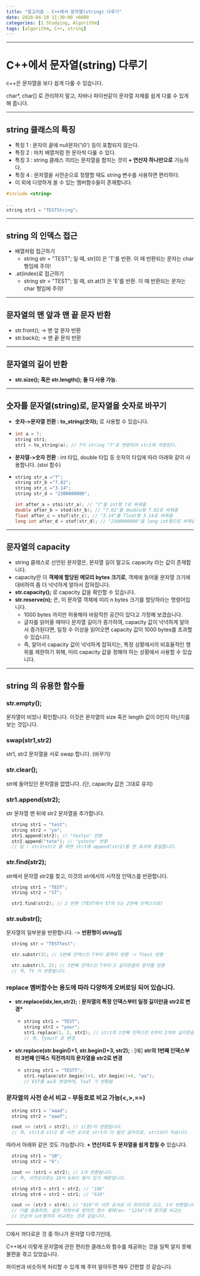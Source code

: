 ```yaml
---
title: "알고리즘 - C++에서 문자열(string) 다루기"
date: 2020-04-10 11:30:00 +0800
categories: [1.Studying, Algorithm]
tags: [algorithm, C++, string]
---
```


---

# **C++에서 문자열(string) 다루기**

c++은 문자열을 보다 쉽게 다룰 수 있습니다.

char\*, char[] 로 관리하지 말고, 자바나 파이썬같이 문자열 자체를 쉽게 다룰 수 있게 해 줍니다.

---

## **string 클래스의 특징**

- 특징 1 : 문자의 끝에 null문자('\0') 등이 포함되지 않는다.
- 특징 2 : 마치 배열처럼 한 문자씩 다룰 수 있다.
- 특징 3 : string 클래스 끼리는 문자열을 합치는 것이 **+ 연산자 하나만으로** 가능하다.
- 특징 4 : 문자열을 사전순으로 정렬할 때도 string 변수를 사용하면 편리하다.
- 이 외에 다양하게 쓸 수 있는 멤버함수들이 존재합니다.

```c++
#include <string>

...
string str1 = "TESTString";
```

---

## **string 의 인덱스 접근**

- 배열처럼 접근하기
  - string str = "TEST"; 일 때, str[0] 은 'T'를 반환. 이 때 반환되는 문자는 char 형임에 주의!
- .at(index)로 접근하기
  - string str = "TEST"; 일 때, str.at(1) 은 'E'를 반환. 이 때 반환되는 문자는 char 형임에 주의!

---

## **문자열의 맨 앞과 맨 끝 문자 반환**

- str.front(); -> 맨 앞 문자 반환
- str.back(); -> 맨 끝 문자 반환

---

## **문자열의 길이 반환**

- **str.size(); 혹은 str.length(); 둘 다 사용 가능.**

---

## **숫자를 문자열(string)로, 문자열을 숫자로 바꾸기**

- **숫자->문자열 전환 :** **to_string(숫자);** 로 사용할 수 있습니다.

- ```c++
  int a = 7;
  string str1;
  str1 = to_string(a); // 7이 string "7"로 변환되어 str1에 저장된다.
  ```

- **문자열->숫자 전환** : int 타입, double 타입 등 숫자의 타입에 따라 아래와 같이 사용합니다. (stoi 함수)

- ```c++
  string str_a ="7";
  string str_b ="7.02";
  string str_c ="3.14";
  string str_d = "2300000000";

  int after_a = stoi(str_a); // "7"을 int형 7로 바꿔줌
  double after_b = stod(str_b); // "7.02"를 double형 7.02로 바꿔줌
  float after_c = stof(str_c); // "3.14"를 float형 3.14로 바꿔줌
  long int after_d = stof(str_d); // "2300000000"을 long int형으로 바꿔줌
  ```

---

## **문자열의 capacity**

- string 클래스로 선언된 문자열은, 문자열 길이 말고도 capacity 라는 값이 존재합니다.
- capacity란 이 **객체에 할당된 메모리 bytes 크기로**, 객체에 들어올 문자열 크기에 대비하여 좀 더 넉넉하게 알아서 잡혀집니다.
- **str.capacity();** 로 capacity 값을 확인할 수 있습니다.
- **str.reserve(n);** 은, 이 문자열 객체에 미리 n bytes 크기를 할당하라는 명령어입니다.
  - 1000 bytes 까지만 허용해야 바람직한 공간이 있다고 가정해 보겠습니다.
  - 글자를 읽어올 때마다 문자열 길이가 증가하여, capacity 값이 넉넉하게 알아서 증가된다면, 일정 수 이상을 읽어오면 capacity 값이 1000 bytes를 초과할 수 있습니다.
  - 즉, 알아서 capacity 값이 넉넉하게 잡혀지는, 특정 상황에서의 비효율적인 행위를 제한하기 위해, 미리 capacity 값을 정해야 하는 상황에서 사용할 수 있습니다.

---

## **string 의 유용한 함수들**

### **str.empty();**

문자열이 비었나 확인합니다. 이것은 문자열의 size 혹은 length 값이 0인지 아닌지를 보는 것입니다.

### **swap(str1,str2)**

str1, str2 문자열을 서로 swap 합니다. (바꾸기)

### **str.clear();**

str에 들어있던 문자열을 없앱니다. (단, capacity 값은 그대로 유지)

### **str1.append(str2);**

str 문자열 맨 뒤에 str2 문자열을 추가합니다.

```c++
  string str1 = "test";
  string str2 = "yo";
  str1.append(str2); // "testyo" 반환
  str2.append("tete"); // "yotete" 반환
  // 팁 : str1+str2 를 하면 str1에 append(str2)를 한 효과와 동일합니다.
```

### **str.find(str2);**

str에서 문자열 str2를 찾고, 이것의 str에서의 시작점 인덱스를 반환합니다.

```c++
  string str1 = "TEST";
  string str2 = "ST";

  str1.find(str2); // 2 반환 (TEST에서 ST의 S는 2번째 인덱스므로)
```

### **str.substr();**

문자열의 일부분을 반환합니다. -> **반환형이 string임**

```c++
  string str = "TESTtest";

  str.substr(3); // 3번째 인덱스인 T부터 끝까지 반환 -> Ttest 반환

  str.substr(3, 2); // 3번째 인덱스인 T부터 2 길이만큼의 문자열 반환
  // 즉, Tt 가 반환됩니다.
```

### **replace 멤버함수는 용도에 따라 다양하게 오버로딩 되어 있습니다.**

- **str.replace(idx,len,str2); : 문자열의 특정 인덱스부터 일정 길이만큼 str2로 변경\***

  - ```c++
    string str1 = "TEST";
    string str2 = "your";
    str1.replace(1, 2, str2); // str1의 1번째 인덱스인 E부터 2개의 길이만큼의 문자열이 str2로 변경
    // 즉, TyourT 로 변경
    ```

- **str.replace(str.begin()+1, str.begin()+3, str2);** : [예] **str의 1번째 인덱스부터 3번째 인덱스 직전까지의 문자열을 str2로 변경**

  - ```c++
    string str1 = "TESTT";
    str1.replace(str.begin()+1, str.begin()+4, "aa");
    // EST를 aa로 변경하여, TaaT 가 반환됨
    ```

### **문자열의 사전 순서 비교 - 부등호로 비교 가능(<,>,==)**

```c++
  string str1 = "aaad";
  string str2 = "aaaf";

  cout << (str1 < str2); // 1(참)이 반환됩니다.
  // 즉, str1과 str2 중 사전 순으로 str1이 더 앞선 글자므로, str2보다 작습니다.
```

따라서 아래와 같은 것도 가능합니다. **+ 연산자로 두 문자열을 쉽게 합칠 수** 있습니다.

```c++
  string str1 = "10";
  string str2 = "6";

  cout << (str1 < str2); // 1이 반환됩니다.
  // 즉, 사전순으로는 10이 6보다 앞서 있기 때문입니다.

  string str3 = str1 + str2; // "106"
  string str4 = str2 + str1; // "610"

  cout << (str3 < str4); // "610"이 사전 순서상 더 뒤이므로 크고, 1이 반환됩니다.
  // 이를 응용하면, 같은 자릿수로 받아진 정수 형태(ex: "1234")의 문자열 비교는
  // 단순히 int형끼리 비교하는 것과 같습니다.
```

---

C에서 까다로운 것 중 하나가 문자열 다루기인데,

C++에서 이렇게 문자열에 관한 편리한 클래스와 함수를 제공하는 것을 일찍 알지 못해 불편을 겪고 있었습니다.

파이썬과 비슷하게 처리할 수 있게 해 주어 알아두면 매우 간편할 것 같습니다.
